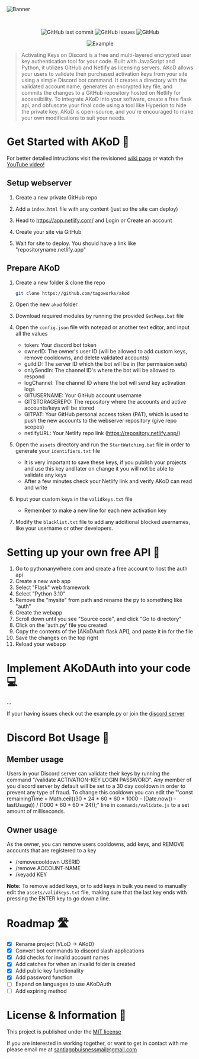 ![Banner](https://media.discordapp.net/attachments/1092315227057561630/1221138931916214422/akodheader.png?ex=662d2cc1&is=661ab7c1&hm=bb787a7cb77e43e5258d9d82ac9526a261da7fd24265c8a79ca57f7f489c5e8c&=&format=webp&quality=lossless&width=1440&height=242)
<div align="center">
    </a>
    <br />

   ![GitHub last commit](https://img.shields.io/github/last-commit/tagoworks/akod)
   ![GitHub issues](https://img.shields.io/github/issues-raw/tagoworks/akod)
   ![GitHub](https://img.shields.io/github/license/tagoworks/akod)
   
![Example](https://media.discordapp.net/attachments/1092315227057561630/1229117980449837098/Group_2.png?ex=662e8452&is=661c0f52&hm=0f28751f0b32612ed588d1a6463aab57f29f58fc1bc0dd0205b9ac63afdfc967&=&format=webp&quality=lossless)

</div>

> Activating Keys on Discord is a free and multi-layered encrypted user key authentication tool for your code. Built with JavaScript and Python, it utilizes GitHub and Netlify as licensing servers. AKoD allows your users to validate their purchased activation keys from your site using a simple Discord bot command. It creates a directory with the validated account name, generates an encrypted key file, and commits the changes to a GitHub repository hosted on Netlify for accessibility. To integrate AKoD into your software, create a free flask api, and obfuscate your final code using a tool like Hyperion to hide the private key. AKoD is open-source, and you're encouraged to make your own modifications to suit your needs.


# Get Started with AKoD 🚀
For better detailed intructions visit the revisioned [wiki page](https://github.com/tagoworks/akod/wiki/getting-started)
or watch the [YouTube video!](https://youtu.be/Wtpl7a_08jE)


## Setup webserver
1. Create a new private GitHub repo
   
2. Add a `index.html` file with any content (just so the site can deploy)
   
3. Head to https://app.netlify.com/ and Login or Create an account
   
4. Create your site via GitHub

5. Wait for site to deploy. You should have a link like "repositoryname.netlify.app"

## Prepare AKoD
1. Create a new folder & clone the repo
   ```sh
   git clone https://github.com/tagoworks/akod
   ```
   
2. Open the new `akod` folder
   
4. Download required modules by running the provided `GetReqs.bat` file
   
5. Open the `config.json` file with notepad or another text editor, and input all the values
   * token: Your discord bot token
   * ownerID: The owner's user ID (will be allowed to add custom keys, remove cooldowns, and delete validated accounts)
   * guildID: The server ID which the bot will be in (for permission sets)
   * onlySendIn: The channel ID's where the bot will be allowed to respond
   * logChannel: The channel ID where the bot will send key activation logs
   * GITUSERNAME: Your GitHub account username
   * GITSTORAGEREPO: The repository where the accounts and active accounts/keys will be stored
   * GITPAT: Your GitHub personal access token (PAT), which is used to push the new accounts to the webserver repository (give repo scopes)
   * netlifyURL: Your Netlify repo link (https://repository.netlify.app/)
6. Open the `assets` directory and run the `StartWatching.bat` file in order to generate your `identifiers.txt` file
   * It is very important to save these keys, if you publish your projects and use this key and later on change it you will not be able to validate any keys
   * After a few minutes check your Netlify link and verify AKoD can read and write
7. Input your custom keys in the `validkeys.txt` file
   * Remember to make a new line for each new activation key
8. Modify the `blacklist.txt` file to add any additional blocked usernames, like your username or other developers.

# Setting up your own free API 🛜

1. Go to pythonanywhere.com and create a free account to host the auth api
2. Create a new web app
3. Select "Flask" web framework
4. Select "Python 3.10"
5. Remove the "mysite" from path and rename the py to something like "auth"
6. Create the webapp
7. Scroll down until you see "Source code", and click "Go to directory"
8. Click on the 'auth.py' file you created
9. Copy the contents of the [AKoDAuth flask API], and paste it in for the file
10. Save the changes on the top right
11. Reload your webapp

# Implement AKoDAuth into your code 💻
...

If your having issues check out the example.py or join the [discord server](https://tago.works/discord)
# Discord Bot Usage 🤖

## Member usage
Users in your Discord server can validate their keys by running the command "/validate ACTIVATION-KEY LOGIN PASSWORD".
Any member of you discord server by default will be set to a 30 day cooldown in order to prevent any type of fraud. To change this cooldown you can edit the "'const remainingTime = Math.ceil((30 * 24 * 60 * 60 * 1000 - (Date.now() - lastUsage)) / (1000 * 60 * 60 * 24));" line in `commands/validate.js` to a set amount of milliseconds.

## Owner usage
As the owner, you can remove users cooldowns, add keys, and REMOVE accounts that are registered to a key
* /removecooldown USERID
* /remove ACCOUNT-NAME
* /keyadd KEY

**Note:**
To remove added keys, or to add keys in bulk you need to manually edit the `assets/validkeys.txt` file, making sure that the last key ends with pressing the ENTER key to go down a line.

# Roadmap 🛣️
- [x] Rename project (VLoD -> AKoD)
- [x] Convert bot commands to discord slash applications
- [x] Add checks for invalid account names
- [x] Add catches for when an invalid folder is created
- [x] Add public key functionality
- [X] Add password function
- [ ] Expand on languages to use AKoDAuth
- [ ] Add expiring method

# License & Information 📃
This project is published under the [MIT license](./LICENSE)

If you are interested in working together, or want to get in contact with me please email me at santiagobuisnessmail@gmail.com
